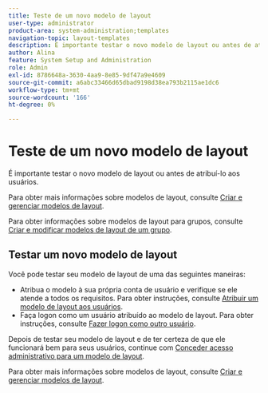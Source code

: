 ```yaml
---
title: Teste de um novo modelo de layout
user-type: administrator
product-area: system-administration;templates
navigation-topic: layout-templates
description: É importante testar o novo modelo de layout ou antes de atribuí-lo aos usuários.
author: Alina
feature: System Setup and Administration
role: Admin
exl-id: 8786648a-3630-4aa9-8e85-9df47a9e4609
source-git-commit: a6abc33466d65dbad9198d38ea793b2115ae1dc6
workflow-type: tm+mt
source-wordcount: '166'
ht-degree: 0%

---
```


# Teste de um novo modelo de layout

É importante testar o novo modelo de layout ou antes de atribuí-lo aos usuários.

Para obter mais informações sobre modelos de layout, consulte [Criar e gerenciar modelos de layout](../../../administration-and-setup/customize-workfront/use-layout-templates/create-and-manage-layout-templates.md).

Para obter informações sobre modelos de layout para grupos, consulte [Criar e modificar modelos de layout de um grupo](../../../administration-and-setup/manage-groups/work-with-group-objects/create-and-modify-a-groups-layout-templates.md).

## Testar um novo modelo de layout

Você pode testar seu modelo de layout de uma das seguintes maneiras:

* Atribua o modelo à sua própria conta de usuário e verifique se ele atende a todos os requisitos. Para obter instruções, consulte [Atribuir um modelo de layout aos usuários](../../../administration-and-setup/customize-workfront/use-layout-templates/assign-users-to-layout-template.md#assign).
* Faça logon como um usuário atribuído ao modelo de layout. Para obter instruções, consulte [Fazer logon como outro usuário](../../../administration-and-setup/add-users/create-and-manage-users/log-in-as-another-user.md).

Depois de testar seu modelo de layout e de ter certeza de que ele funcionará bem para seus usuários, continue com [Conceder acesso administrativo para um modelo de layout](../../../administration-and-setup/customize-workfront/use-layout-templates/grant-admin-access-layout-template.md).

Para obter mais informações sobre modelos de layout, consulte [Criar e gerenciar modelos de layout](../../../administration-and-setup/customize-workfront/use-layout-templates/create-and-manage-layout-templates.md).
